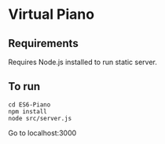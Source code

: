 # Virtual Piano

## Requirements
Requires Node.js installed to run static server.

## To run
`cd ES6-Piano`  
`npm install`  
`node src/server.js` 

Go to localhost:3000
